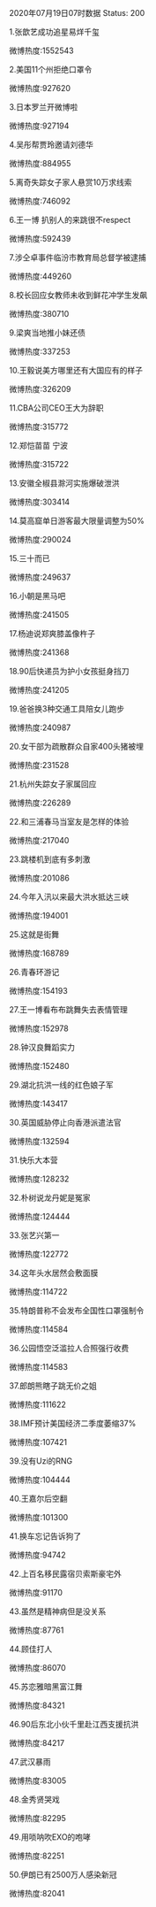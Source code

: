 2020年07月19日07时数据
Status: 200

1.张歆艺成功追星易烊千玺

微博热度:1552543

2.美国11个州拒绝口罩令

微博热度:927620

3.日本罗兰开微博啦

微博热度:927194

4.吴彤帮贾玲邀请刘德华

微博热度:884955

5.离奇失踪女子家人悬赏10万求线索

微博热度:746092

6.王一博 扒别人的来跳很不respect

微博热度:592439

7.涉仝卓事件临汾市教育局总督学被逮捕

微博热度:449260

8.校长回应女教师未收到鲜花冲学生发飙

微博热度:380710

9.梁爽当地推小妹还债

微博热度:337253

10.王毅说美方哪里还有大国应有的样子

微博热度:326209

11.CBA公司CEO王大为辞职

微博热度:315772

12.郑恺苗苗 宁波

微博热度:315722

13.安徽全椒县滁河实施爆破泄洪

微博热度:303414

14.莫高窟单日游客最大限量调整为50%

微博热度:290024

15.三十而已

微博热度:249637

16.小朝是黑马吧

微博热度:241505

17.杨迪说郑爽膝盖像杵子

微博热度:241368

18.90后快递员为护小女孩挺身挡刀

微博热度:241205

19.爸爸换3种交通工具陪女儿跑步

微博热度:240987

20.女干部为疏散群众自家400头猪被埋

微博热度:231528

21.杭州失踪女子家属回应

微博热度:226289

22.和三浦春马当室友是怎样的体验

微博热度:217040

23.跳楼机到底有多刺激

微博热度:201086

24.今年入汛以来最大洪水抵达三峡

微博热度:194001

25.这就是街舞

微博热度:168789

26.青春环游记

微博热度:154193

27.王一博看布布跳舞失去表情管理

微博热度:152978

28.钟汉良舞蹈实力

微博热度:152480

29.湖北抗洪一线的红色娘子军

微博热度:143417

30.英国威胁停止向香港派遣法官

微博热度:132594

31.快乐大本营

微博热度:128232

32.朴树说龙丹妮是冤家

微博热度:124444

33.张艺兴第一

微博热度:122772

34.这年头水居然会敷面膜

微博热度:114722

35.特朗普称不会发布全国性口罩强制令

微博热度:114584

36.公园悟空泛滥拉人合照强行收费

微博热度:114583

37.郎朗熊瞎子跳无价之姐

微博热度:111622

38.IMF预计美国经济二季度萎缩37%

微博热度:107421

39.没有Uzi的RNG

微博热度:104444

40.王嘉尔后空翻

微博热度:101300

41.换车忘记告诉狗了

微博热度:94742

42.上百名移民露宿贝索斯豪宅外

微博热度:91170

43.虽然是精神病但是没关系

微博热度:87761

44.顾佳打人

微博热度:86070

45.苏恋雅暗黑富江舞

微博热度:84321

46.90后东北小伙千里赴江西支援抗洪

微博热度:84217

47.武汉暴雨

微博热度:83005

48.金秀贤哭戏

微博热度:82295

49.用唢呐吹EXO的咆哮

微博热度:82251

50.伊朗已有2500万人感染新冠

微博热度:82041


